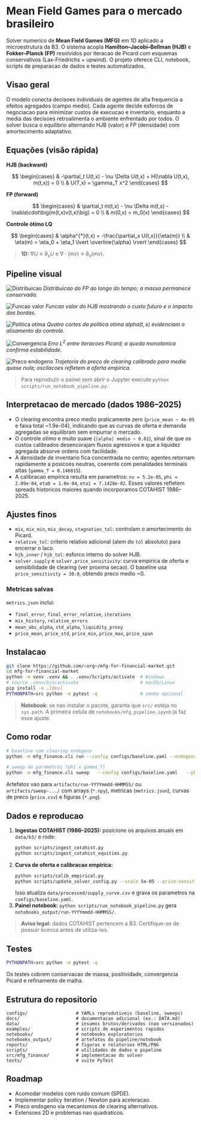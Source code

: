 # Mean Field Games para o mercado brasileiro
Solver numerico de **Mean Field Games (MFG)** em 1D aplicado a microestrutura da B3. O sistema acopla **Hamilton–Jacobi–Bellman (HJB)** e **Fokker–Planck (FP)** resolvidos por iteracao de Picard com esquemas conservativos (Lax-Friedrichs + upwind). O projeto oferece CLI, notebook, scripts de preparacao de dados e testes automatizados.

## Visao geral
O modelo conecta decisoes individuais de agentes de alta frequencia a efeitos agregados (campo medio). Cada agente decide esforcos de negociacao para minimizar custos de execucao e inventario, enquanto a media das decisoes retroalimenta o ambiente enfrentado por todos. O solver busca o equilibrio alternando HJB (valor) e FP (densidade) com amortecimento adaptativo.

## Equações (visão rápida)

**HJB (backward)**

$$
\begin{cases}
& -\partial_t U(t,x) - \nu \Delta U(t,x) + H(\nabla U(t,x), m(t,x)) = 0 \\
& U(T,x) = \gamma_T x^2
\end{cases}
$$

**FP (forward)**

$$
\begin{cases}
& \partial_t m(t,x) - \nu \Delta m(t,x) - \nabla\cdot\big(m(t,x)v(t,x)\big) = 0 \\
& m(0,x) = m_0(x)
\end{cases}
$$

**Controle ótimo LQ**

$$
\begin{cases}
& \alpha^{*}(t,x) = -\frac{\partial_x U(t,x)}{\eta(m)} \\
& \eta(m) = \eta_0 + \eta_1 \lvert \overline{\alpha} \rvert
\end{cases}
$$

> **1D:** $\nabla U \equiv \partial_x U$ e $\nabla\cdot(mv)\equiv \partial_x(mv)$.


## Pipeline visual
![Distribuicao](notebooks_output/run-20251020-150052/density.png)
*Distribuicao do FP ao longo do tempo; a massa permanece conservada.*

![Funcao valor](notebooks_output/run-20251020-150052/value.png)
*Funcao valor do HJB mostrando o custo futuro e o impacto das bordas.*

![Politica otima](notebooks_output/run-20251020-150052/alpha_cuts.png)
*Quatro cortes da politica otima $alpha(t,x)$ evidenciam o alisamento do controle.*

![Convergencia](notebooks_output/run-20251020-150052/convergence.png)
*Erro $L^2$ entre iteracoes Picard; a queda monotonica confirma estabilidade.*

![Preco endogeno](notebooks_output/run-20251020-150052/price.png)
*Trajetoria do preco de clearing calibrado para media quase nula; oscilacoes refletem a oferta empirica.*

> Para reproduzir o painel sem abrir o Jupyter execute `python scripts/run_notebook_pipeline.py`.

## Interpretacao de mercado (dados 1986–2025)
- O clearing encontra preco medio praticamente zero (`price_mean ~ 4e-05` e faixa total ~1.9e-04), indicando que as curvas de oferta e demanda agregadas se equilibram sem empurrar o mercado.
- O controle otimo e muito suave (`|alpha| medio ~ 0.01`), sinal de que os custos calibrados desencorajam fluxos agressivos e que a liquidez agregada absorve ordens com facilidade.
- A densidade de inventario fica concentrada no centro; agentes retornam rapidamente a posicoes neutras, coerente com penalidades terminais altas (`gamma_T = 0.146815`).
- A calibracao empirica resulta em parametros: `nu = 5.2e-05`, `phi = 2.09e-04`, `eta0 = 1.0e-04`, `eta1 = 7.1428e-02`. Esses valores refletem spreads historicos maiores quando incorporamos COTAHIST 1986–2025.

## Ajustes finos
- `mix`, `mix_min`, `mix_decay`, `stagnation_tol`: controlam o amortecimento do Picard.
- `relative_tol`: criterio relativo adicional (alem do `tol` absoluto) para encerrar o laco.
- `hjb_inner` / `hjb_tol`: esforco interno do solver HJB.
- `solver.supply` e `solver.price_sensitivity`: curva empirica de oferta e sensibilidade de clearing (ver proxima secao). O baseline usa `price_sensitivity = 30.0`, obtendo preco medio ~0.

### Metricas salvas
`metrics.json` inclui:
- `final_error`, `final_error_relative`, `iterations`
- `mix_history`, `relative_errors`
- `mean_abs_alpha`, `std_alpha`, `liquidity_proxy`
- `price_mean`, `price_std`, `price_min`, `price_max`, `price_span`

## Instalacao
```bash
git clone https://github.com/<org>/mfg-for-financial-market.git
cd mfg-for-financial-market
python -m venv .venv && . .venv/Scripts/activate  # Windows
# source .venv/bin/activate                       # macOS/Linux
pip install -e .[dev]
PYTHONPATH=src python -m pytest -q                # smoke opcional
```
> **Notebook**: se nao instalar o pacote, garanta que `src/` esteja no `sys.path`. A primeira celula de `notebooks/mfg_pipeline.ipynb` ja faz esse ajuste.

## Como rodar
```bash
# baseline com clearing endogeno
python -m mfg_finance.cli run --config configs/baseline.yaml --endogenous-price

# sweep de parametros (phi x gamma_T)
python -m mfg_finance.cli sweep   --config configs/baseline.yaml   --phi 0.02,0.035359,0.05   --gamma_T 0.4,2.778412
```
Artefatos vao para `artifacts/run-YYYYmmdd-HHMMSS/` ou `artifacts/sweep-.../` com arrays (`*.npy`), metricas (`metrics.json`), curvas de preco (`price.csv`) e figuras (`*.png`).

## Dados e reproducao
1. **Ingestao COTAHIST (1986–2025):** posicione os arquivos anuais em `data/b3/` e rode:
   ```bash
   python scripts/ingest_cotahist.py
   python scripts/ingest_cotahist_equities.py
   ```
2. **Curva de oferta e calibracao empirica:**
   ```bash
   python scripts/calib_empirical.py
   python scripts/update_solver_config.py --scale 5e-05 --price-sensitivity 30.0
   ```
   Isso atualiza `data/processed/supply_curve.csv` e grava os parametros na `configs/baseline.yaml`.
3. **Painel notebook:** `python scripts/run_notebook_pipeline.py` gera `notebooks_output/run-YYYYmmdd-HHMMSS/`.

> **Aviso legal:** dados COTAHIST pertencem a B3. Certifique-se de possuir licenca antes de utiliza-los.

## Testes
```bash
PYTHONPATH=src python -m pytest -q
```
Os testes cobrem conservacao de massa, positividade, convergencia Picard e refinamento de malha.

## Estrutura do repositorio
```
configs/                  # YAMLs reprodutiveis (baseline, sweeps)
docs/                     # documentacao adicional (ex.: DATA.md)
data/                     # insumos brutos/derivados (nao versionados)
examples/                 # scripts de experimentos rapidos
notebooks/                # notebooks exploratorios
notebooks_output/         # artefatos do pipeline/notebook
reports/                  # figuras e relatorios HTML/PNG
scripts/                  # utilidades de dados e pipeline
src/mfg_finance/          # implementacao do solver
tests/                    # suite PyTest
```

## Roadmap
- Acomodar modelos com ruido comum (SPDE).
- Implementar policy iteration / Newton para aceleracao.
- Preco endogeno via mecanismos de clearing alternativos.
- Extensoes 2D e problemas nao quadraticos.






